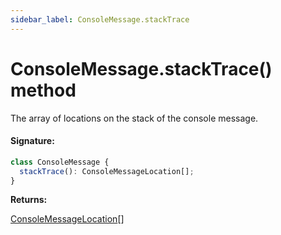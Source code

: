 ```yaml
---
sidebar_label: ConsoleMessage.stackTrace
---
```


# ConsoleMessage.stackTrace() method

The array of locations on the stack of the console message.

#### Signature:

```typescript
class ConsoleMessage {
  stackTrace(): ConsoleMessageLocation[];
}
```

**Returns:**

[ConsoleMessageLocation](./puppeteer.consolemessagelocation.md)\[\]
